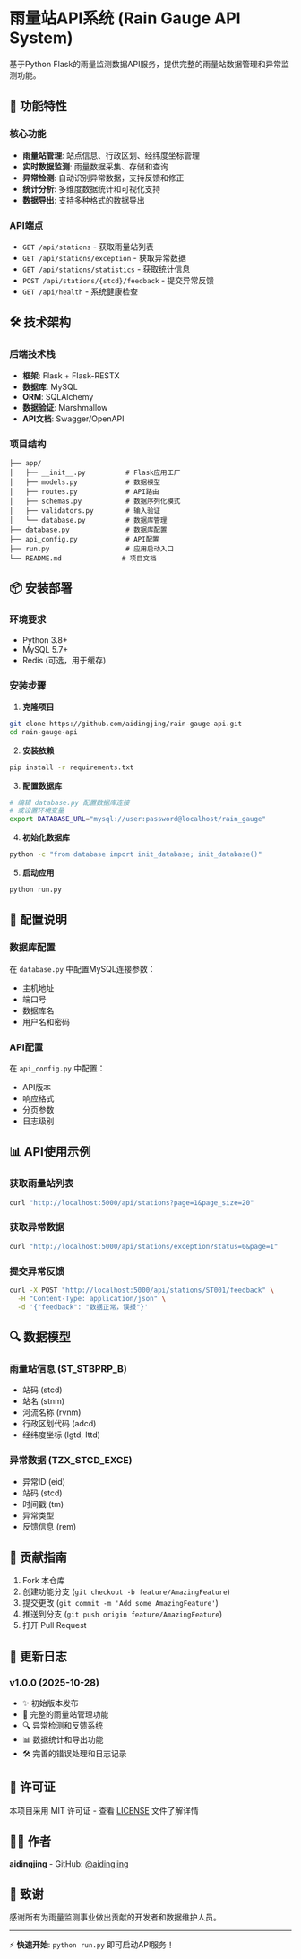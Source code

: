 # 雨量站API系统 (Rain Gauge API System)

基于Python Flask的雨量监测数据API服务，提供完整的雨量站数据管理和异常监测功能。

## 🚀 功能特性

### 核心功能
- **雨量站管理**: 站点信息、行政区划、经纬度坐标管理
- **实时数据监测**: 雨量数据采集、存储和查询
- **异常检测**: 自动识别异常数据，支持反馈和修正
- **统计分析**: 多维度数据统计和可视化支持
- **数据导出**: 支持多种格式的数据导出

### API端点
- `GET /api/stations` - 获取雨量站列表
- `GET /api/stations/exception` - 获取异常数据
- `GET /api/stations/statistics` - 获取统计信息
- `POST /api/stations/{stcd}/feedback` - 提交异常反馈
- `GET /api/health` - 系统健康检查

## 🛠️ 技术架构

### 后端技术栈
- **框架**: Flask + Flask-RESTX
- **数据库**: MySQL
- **ORM**: SQLAlchemy
- **数据验证**: Marshmallow
- **API文档**: Swagger/OpenAPI

### 项目结构
```
├── app/
│   ├── __init__.py          # Flask应用工厂
│   ├── models.py            # 数据模型
│   ├── routes.py            # API路由
│   ├── schemas.py           # 数据序列化模式
│   ├── validators.py        # 输入验证
│   └── database.py          # 数据库管理
├── database.py              # 数据库配置
├── api_config.py            # API配置
├── run.py                   # 应用启动入口
└── README.md               # 项目文档
```

## 📦 安装部署

### 环境要求
- Python 3.8+
- MySQL 5.7+
- Redis (可选，用于缓存)

### 安装步骤

1. **克隆项目**
```bash
git clone https://github.com/aidingjing/rain-gauge-api.git
cd rain-gauge-api
```

2. **安装依赖**
```bash
pip install -r requirements.txt
```

3. **配置数据库**
```bash
# 编辑 database.py 配置数据库连接
# 或设置环境变量
export DATABASE_URL="mysql://user:password@localhost/rain_gauge"
```

4. **初始化数据库**
```bash
python -c "from database import init_database; init_database()"
```

5. **启动应用**
```bash
python run.py
```

## 🔧 配置说明

### 数据库配置
在 `database.py` 中配置MySQL连接参数：
- 主机地址
- 端口号
- 数据库名
- 用户名和密码

### API配置
在 `api_config.py` 中配置：
- API版本
- 响应格式
- 分页参数
- 日志级别

## 📊 API使用示例

### 获取雨量站列表
```bash
curl "http://localhost:5000/api/stations?page=1&page_size=20"
```

### 获取异常数据
```bash
curl "http://localhost:5000/api/stations/exception?status=0&page=1"
```

### 提交异常反馈
```bash
curl -X POST "http://localhost:5000/api/stations/ST001/feedback" \
  -H "Content-Type: application/json" \
  -d '{"feedback": "数据正常，误报"}'
```

## 🔍 数据模型

### 雨量站信息 (ST_STBPRP_B)
- 站码 (stcd)
- 站名 (stnm)
- 河流名称 (rvnm)
- 行政区划代码 (adcd)
- 经纬度坐标 (lgtd, lttd)

### 异常数据 (TZX_STCD_EXCE)
- 异常ID (eid)
- 站码 (stcd)
- 时间戳 (tm)
- 异常类型
- 反馈信息 (rem)

## 🤝 贡献指南

1. Fork 本仓库
2. 创建功能分支 (`git checkout -b feature/AmazingFeature`)
3. 提交更改 (`git commit -m 'Add some AmazingFeature'`)
4. 推送到分支 (`git push origin feature/AmazingFeature`)
5. 打开 Pull Request

## 📝 更新日志

### v1.0.0 (2025-10-28)
- ✨ 初始版本发布
- 🚀 完整的雨量站管理功能
- 🔍 异常检测和反馈系统
- 📊 数据统计和导出功能
- 🛠️ 完善的错误处理和日志记录

## 📄 许可证

本项目采用 MIT 许可证 - 查看 [LICENSE](LICENSE) 文件了解详情

## 👨‍💻 作者

**aidingjing** - GitHub: [@aidingjing](https://github.com/aidingjing)

## 🙏 致谢

感谢所有为雨量监测事业做出贡献的开发者和数据维护人员。

---

⚡ **快速开始**: `python run.py` 即可启动API服务！